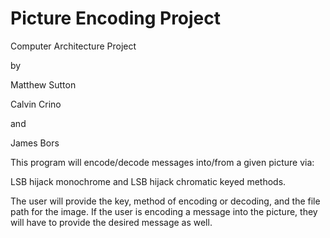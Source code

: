 # Picture Encoding Project
Computer Architecture Project

by 

Matthew Sutton 

Calvin Crino 

and 

James Bors

This program will encode/decode messages into/from a given picture via:

LSB hijack monochrome and LSB hijack chromatic keyed methods.

The user will provide the key, method of encoding or decoding, and the file path for the image. If the user is encoding a message into the picture, they will have to provide the desired message as well.
